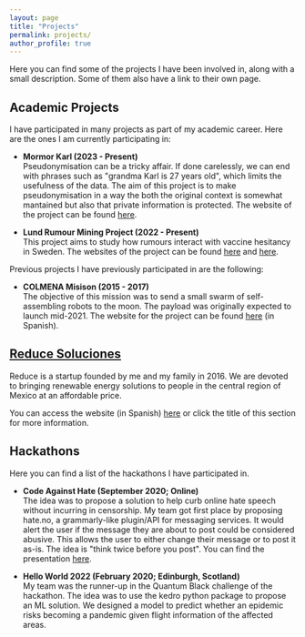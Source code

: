 ```yaml
---
layout: page
title: "Projects"
permalink: projects/
author_profile: true
---
```


Here you can find some of the projects I have been involved in, along with a small description.
Some of them also have a link to their own page.


## Academic Projects

I have participated in many projects as part of my academic career.
Here are the ones I am currently participating in:

- **Mormor Karl (2023 - Present)**<br>
Pseudonymisation can be a tricky affair.
If done carelessly, we can end with phrases such as "grandma Karl is 27 years old", which limits the usefulness of the data.
The aim of this project is to make pseudonymisation in a way the both the original context is somewhat mantained but also that private information is protected.
The website of the project can be found [here](https://spraakbanken.gu.se/en/projects/mormor-karl).

- **Lund Rumour Mining Project (2022 - Present)**<br>
This project aims to study how rumours interact with vaccine hesitancy in Sweden.
The websites of the project can be found [here](https://portal.research.lu.se/en/projects/rumour-mining-vaccination-engagement-on-the-internet) and [here](https://spraakbanken.gu.se/en/projects/rumour-mining).

Previous projects I have previously participated in are the following:

- **COLMENA Misison (2015 - 2017)**<br>
The objective of this mission was to send a small swarm of self-assembling robots to the moon.
The payload was originally expected to launch mid-2021.
The website for the project can be found [here](http://epistemia.nucleares.unam.mx/web?name=linx&page=56) (in Spanish).



## [Reduce Soluciones](./reduce)

Reduce is a startup founded by me and my family in 2016. 
We are devoted to bringing renewable energy solutions to people in the central region of Mexico at an affordable price. 

You can access the website (in Spanish) [here](https://reducesoluciones.com/) or click the title of this section for more information.


## Hackathons

Here you can find a list of the hackathons I have participated in.

- **Code Against Hate (September 2020; Online)**<br>
The idea was to propose a solution to help curb online hate speech without incurring in censorship.
My team got first place by proposing hate.no, a grammarly-like plugin/API for messaging services.
It would alert the user if the message they are about to post could be considered abusive.
This allows the user to either change their message or to post it as-is.
The idea is "think twice before you post".
You can find the presentation [here](https://fb.watch/2_RKIGY0pA/).

- **Hello World 2022 (February 2020; Edinburgh, Scotland)**<br>
My team was the runner-up in the Quantum Black challenge of the hackathon.
The idea was to use the kedro python package to propose an ML solution.
We designed a model to predict whether an epidemic risks becoming a pandemic given flight information of the affected areas.
